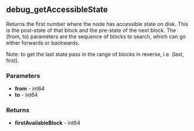 ## debug_getAccessibleState
Returns the first number where the node has accessible state on disk. This is the post-state of that block and the pre-state of the next block. The (from, to) parameters are the sequence of blocks to search, which can go either forwards or backwards.

Note: to get the last state pass in the range of blocks in reverse, i.e. (last, first).

### Parameters
- **from** - int64
- **to** - int64

### Returns
- **firstAvailableBlock** - int64
